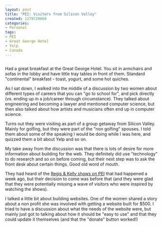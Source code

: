 ```yaml
--- 
layout: post
title: "PEI: Visitors from Silicon Valley"
created: 1279720669
categories: 
- Personal
tags:
- PEI
- Great George Hotel
- Yelp
- Canada
---
```

<p style="text-align: center; "><a href="http://www.thegreatgeorge.com/"><img alt="" class="imagecache-fullpost lightbox" src="/sites/bmannconsulting.com/files/imagecache/fullpost/postimages/Screen shot 2010-07-21 at 10.40.17 AM.png" title=""></a></p>
<p>Had a great breakfast at the Great George Hotel. You sit in armchairs and sofas in the lobby and have little tray tables in front of them. Standard "continental" breakfast - toast, yogurt, and some hot quiches.</p>
<p>As I sat down, I walked into the middle of a discussion by two women about different types of careers that you can "go to school for", and pick directly (vs. ending up in a job/career through circumstance). They talked about engineering and becoming a lawyer and mentioned computer science, but then also talked about how artists and musicians often end up in computer science.</p>
<p>Turns out they were visiting as part of a group getaway from Silicon Valley. Mainly for golfing, but they were part of the "non golfing" spouses. I told them about some of the speaking I would be doing while I was here, and quizzed them a bit about Yelp and so on.</p>
<p>My take away from the discussion was that there is lots of desire for more information about building for the web. They definitely did use "technology" to do research and so on before coming, but their next step was to ask the front desk about certain things. Good old word of mouth.</p>
<p>They had heard of the <a href="http://www.tourismpei.com/regis-kelly-pei">Regis &amp; Kelly shows on PEI</a> that had happened a week ago, but their decision to come was before that (and they were glad that they were potentially missing a wave of visitors who were inspired by watching the shows).</p>
<p>I talked a little bit about building websites. One of the women shared a story about a non profit she was involved with getting a website built for $500. I tried to have a discussion about what the needs of the website were, but mainly just got to talking about how it should be "easy to use" and that they could update it themselves (and that the "donate" button worked!)</p>
